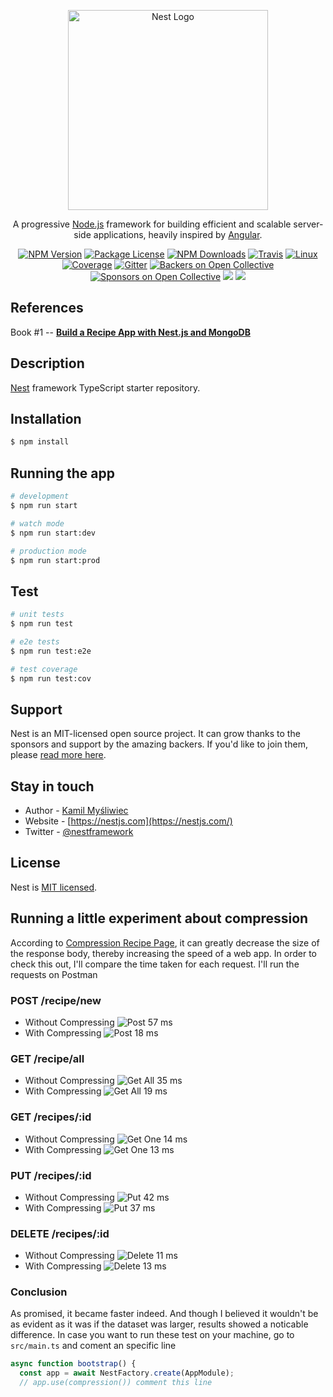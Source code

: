 <p align="center">
  <a href="http://nestjs.com/" target="blank"><img src="https://nestjs.com/img/logo_text.svg" width="320" alt="Nest Logo" /></a>
</p>

[travis-image]: https://api.travis-ci.org/nestjs/nest.svg?branch=master
[travis-url]: https://travis-ci.org/nestjs/nest
[linux-image]: https://img.shields.io/travis/nestjs/nest/master.svg?label=linux
[linux-url]: https://travis-ci.org/nestjs/nest
  
  <p align="center">A progressive <a href="http://nodejs.org" target="blank">Node.js</a> framework for building efficient and scalable server-side applications, heavily inspired by <a href="https://angular.io" target="blank">Angular</a>.</p>
    <p align="center">
<a href="https://www.npmjs.com/~nestjscore"><img src="https://img.shields.io/npm/v/@nestjs/core.svg" alt="NPM Version" /></a>
<a href="https://www.npmjs.com/~nestjscore"><img src="https://img.shields.io/npm/l/@nestjs/core.svg" alt="Package License" /></a>
<a href="https://www.npmjs.com/~nestjscore"><img src="https://img.shields.io/npm/dm/@nestjs/core.svg" alt="NPM Downloads" /></a>
<a href="https://travis-ci.org/nestjs/nest"><img src="https://api.travis-ci.org/nestjs/nest.svg?branch=master" alt="Travis" /></a>
<a href="https://travis-ci.org/nestjs/nest"><img src="https://img.shields.io/travis/nestjs/nest/master.svg?label=linux" alt="Linux" /></a>
<a href="https://coveralls.io/github/nestjs/nest?branch=master"><img src="https://coveralls.io/repos/github/nestjs/nest/badge.svg?branch=master#5" alt="Coverage" /></a>
<a href="https://gitter.im/nestjs/nestjs?utm_source=badge&utm_medium=badge&utm_campaign=pr-badge&utm_content=body_badge"><img src="https://badges.gitter.im/nestjs/nestjs.svg" alt="Gitter" /></a>
<a href="https://opencollective.com/nest#backer"><img src="https://opencollective.com/nest/backers/badge.svg" alt="Backers on Open Collective" /></a>
<a href="https://opencollective.com/nest#sponsor"><img src="https://opencollective.com/nest/sponsors/badge.svg" alt="Sponsors on Open Collective" /></a>
  <a href="https://paypal.me/kamilmysliwiec"><img src="https://img.shields.io/badge/Donate-PayPal-dc3d53.svg"/></a>
  <a href="https://twitter.com/nestframework"><img src="https://img.shields.io/twitter/follow/nestframework.svg?style=social&label=Follow"></a>
</p>
  <!--[![Backers on Open Collective](https://opencollective.com/nest/backers/badge.svg)](https://opencollective.com/nest#backer)
  [![Sponsors on Open Collective](https://opencollective.com/nest/sponsors/badge.svg)](https://opencollective.com/nest#sponsor)-->

## References

Book #1 -- [**Build a Recipe App with Nest.js and MongoDB**](https://www.sitepoint.com/premium/books/build-a-recipe-app-with-nest-js-and-mongodb/read/1/k8z5mc4z)

## Description

[Nest](https://github.com/nestjs/nest) framework TypeScript starter repository.

## Installation

```bash
$ npm install
```

## Running the app

```bash
# development
$ npm run start

# watch mode
$ npm run start:dev

# production mode
$ npm run start:prod
```

## Test

```bash
# unit tests
$ npm run test

# e2e tests
$ npm run test:e2e

# test coverage
$ npm run test:cov
```

## Support

Nest is an MIT-licensed open source project. It can grow thanks to the sponsors and support by the amazing backers. If you'd like to join them, please [read more here](https://docs.nestjs.com/support).

## Stay in touch

- Author - [Kamil Myśliwiec](https://kamilmysliwiec.com)
- Website - [https://nestjs.com](https://nestjs.com/)
- Twitter - [@nestframework](https://twitter.com/nestframework)

## License

  Nest is [MIT licensed](LICENSE).

## Running a little experiment about compression

According to [Compression Recipe Page](https://docs.nestjs.com/techniques/compression), it can
greatly decrease the size of the response body, thereby increasing the speed of a web app.
In order to check this out, I'll compare the time taken for each request. I'll run the requests
on Postman

### POST /recipe/new

- Without Compressing
![Post **57 ms**](images/post_wo_comp.png)
- With Compressing
![Post **18 ms**](images/post_w_comp.png)

### GET /recipe/all

- Without Compressing
![Get All **35 ms**](images/get_wo_comp.png)
- With Compressing
![Get All **19 ms**](images/get_w_comp.png)

### GET /recipes/:id

- Without Compressing
![Get One **14 ms**](images/get_one_wo_comp.png)
- With Compressing
![Get One **13 ms**](images/get_one_w_comp.png)

### PUT /recipes/:id

- Without Compressing
![Put **42 ms**](images/put_wo_comp.png)
- With Compressing
![Put **37 ms**](images/put_w_comp.png)

### DELETE /recipes/:id

- Without Compressing
![Delete **11 ms**](images/del_wo_comp.png)
- With Compressing
![Delete **13 ms**](images/del_w_comp.png)

### Conclusion

As promised, it became faster indeed. And though I believed it wouldn't be as evident as it was if the dataset was larger, results showed a noticable difference. In case you want to run these test on your machine, go to `src/main.ts` and coment an specific line

```ts
async function bootstrap() {
  const app = await NestFactory.create(AppModule);
  // app.use(compression()) comment this line

```
